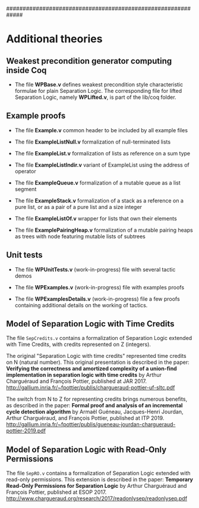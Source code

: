 #############################################################
# Additional theories

## Weakest precondition generator computing inside Coq

 * The file __WPBase.v__
   defines weakest precondition style characteristic formulae
   for plain Separation Logic. The corresponding file for
   lifted Separation Logic, namely __WPLifted.v__, is part of
   the lib/coq folder.

## Example proofs

 * The file __Example.v__
   common header to be included by all example files

 * The file __ExampleListNull.v__
   formalization of null-terminated lists

 * The file __ExampleList.v__
   formalization of lists as reference on a sum type

 * The file __ExampleListIndir.v__
   variant of ExampleList using the address of operator

 * The file __ExampleQueue.v__
   formalization of a mutable queue as a list segment

 * The file __ExampleStack.v__
   formalization of a stack as a reference on a pure list,
   or as a pair of a pure list and a size integer

 * The file __ExampleListOf.v__
   wrapper for lists that own their elements

 * The file __ExamplePairingHeap.v__
   formalization of a mutable pairing heaps as trees
   with node featuring mutable lists of subtrees

## Unit tests

 * The file __WPUnitTests.v__
   (work-in-progress) file with several tactic demos

 * The file __WPExamples.v__
   (work-in-progress) file with examples proofs

 * The file __WPExamplesDetails.v__
   (work-in-progress) file a few proofs containing additional details
   on the working of tactics.

## Model of Separation Logic with Time Credits

The file `SepCredits.v` contains a formalization of Separation Logic
extended with Time Credits, with credits represented on Z (integers).

The original "Separation Logic with time credits" represented time credits
on N (natural number). This original presentation is described in the paper:
__Verifying the correctness and amortized complexity of a union-find
implementation in separation logic with time credits__
by Arthur Charguéraud and François Pottier, published at JAR 2017.
  http://gallium.inria.fr/~fpottier/publis/chargueraud-pottier-uf-sltc.pdf

The switch from N to Z for representing credits brings numerous benefits,
as described in the paper:
__Formal proof and analysis of an incremental cycle detection algorithm__
by Armaël Guéneau, Jacques-Henri Jourdan, Arthur Charguéraud, and François Pottier,
published at ITP 2019.
  http://gallium.inria.fr/~fpottier/publis/gueneau-jourdan-chargueraud-pottier-2019.pdf

## Model of Separation Logic with Read-Only Permissions

The file `SepRO.v` contains a formalization of Separation Logic extended
with read-only permissions. This extension is described in the paper:
__Temporary Read-Only Permissions for Separation Logic__
by Arthur Charguéraud and François Pottier, published at ESOP 2017.
  http://www.chargueraud.org/research/2017/readonlysep/readonlysep.pdf
